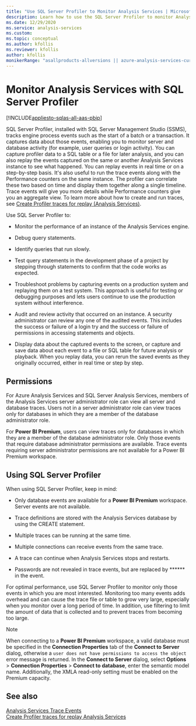 ```yaml
---
title: "Use SQL Server Profiler to Monitor Analysis Services | Microsoft Docs"
description: Learn how to use the SQL Server Profiler to monitor Analysis Services to track engine process events.
ms.date: 12/29/2020
ms.service: analysis-services
ms.custom:
ms.topic: conceptual
ms.author: kfollis
ms.reviewer: kfollis
author: kfollis
monikerRange: "asallproducts-allversions || azure-analysis-services-current || power-bi-premium-current || >= sql-analysis-services-2016"
---
```


# Monitor Analysis Services with SQL Server Profiler

[!INCLUDE[appliesto-sqlas-all-aas-pbip](../includes/appliesto-sqlas-all-aas-pbip.md)]

  SQL Server Profiler, installed with SQL Server Management Studio (SSMS), tracks engine process events such as the start of a batch or a transaction. It captures data about those events, enabling you to monitor server and database activity (for example, user queries or login activity). You can capture profiler data to a SQL table or a file for later analysis, and you can also replay the events captured on the same or another Analysis Services instance to see what happened. You can replay events in real time or on a step-by-step basis. It's also useful to run the trace events along with the Performance counters on the same instance. The profiler can correlate these two based on time and display them together along a single timeline. Trace events will give you more details while Performance counters give you an aggregate view. To learn more about how to create and run traces, see [Create Profiler traces for replay &#40;Analysis Services&#41;](../../analysis-services/instances/create-profiler-traces-for-replay-analysis-services.md).  
  
  Use SQL Server Profiler to:  
  
- Monitor the performance of an instance of the Analysis Services engine.  
  
- Debug query statements.  
  
- Identify queries that run slowly.  
  
- Test query statements in the development phase of a project by stepping through statements to confirm that the code works as expected.  
  
- Troubleshoot problems by capturing events on a production system and replaying them on a test system. This approach is useful for testing or debugging purposes and lets users continue to use the production system without interference.  
  
- Audit and review activity that occurred on an instance. A security administrator can review any one of the audited events. This includes the success or failure of a login try and the success or failure of permissions in accessing statements and objects.  
  
- Display data about the captured events to the screen, or capture and save data about each event to a file or SQL table for future analysis or playback. When you replay data, you can rerun the saved events as they originally occurred, either in real time or step by step.  

## Permissions

For Azure Analysis Services and SQL Server Analysis Services, members of the Analysis Services server administrator role can view all server and database traces. Users not in a server administrator role can view traces only for databases in which they are a member of the database administrator role.

For **Power BI Premium**, users can view traces only for databases in which they are a member of the database administrator role. Only those events that require database administrator permissions are available. Trace events requiring server administrator permissions are not available for a Power BI Premium workspace.

## Using SQL Server Profiler

 When using SQL Server Profiler, keep in mind:  
  
- Only database events are available for a **Power BI Premium** workspace. Server events are not available.

- Trace definitions are stored with the Analysis Services database by using the CREATE statement.  
  
- Multiple traces can be running at the same time.  
  
- Multiple connections can receive events from the same trace.  
  
- A trace can continue when Analysis Services stops and restarts.  
  
- Passwords are not revealed in trace events, but are replaced by \*\*\*\*\*\* in the event.  
  
 For optimal performance, use SQL Server Profiler to monitor only those events in which you are most interested. Monitoring too many events adds overhead and can cause the trace file or table to grow very large, especially when you monitor over a long period of time. In addition, use filtering to limit the amount of data that is collected and to prevent traces from becoming too large.

> [!NOTE]
> When connecting to a **Power BI Premium** workspace, a valid database must be specified in the **Connection Properties** tab of the **Connect to Server** dialog, otherwise a  `user does not have permissions to access the object` error message is returned. In the **Connect to Server** dialog, select **Options** > **Connection Properties** > **Connect to database**, enter the semantic model name. Additionally, the XMLA read-only setting must be enabled on the Premium capacity.

## See also

 [Analysis Services Trace Events](../trace-events/analysis-services-trace-events.md)  
 [Create Profiler traces for replay Analysis Services](../../analysis-services/instances/create-profiler-traces-for-replay-analysis-services.md)